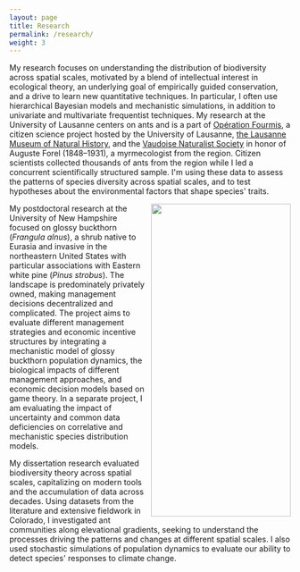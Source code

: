 ```yaml
---
layout: page
title: Research
permalink: /research/
weight: 3
---
```



My research focuses on understanding the distribution of biodiversity across spatial scales, motivated by a blend of intellectual interest in ecological theory, an underlying goal of empirically guided conservation, and a drive to learn new quantitative techniques. In particular, I often use hierarchical Bayesian models and mechanistic simulations, in addition to univariate and multivariate frequentist techniques. My research at the University of Lausanne centers on ants and is a part of [Opération Fourmis](https://wp.unil.ch/fourmisvaud), a citizen science project hosted by the University of Lausanne, [the Lausanne Museum of Natural History](http://www.zoologie.vd.ch/actuellement/), and the [Vaudoise Naturalist Society](https://wp.unil.ch/svsn/) in honor of Auguste Forel (1848–1931), a myrmecologist from the region. Citizen scientists collected thousands of ants from the region while I led a concurrent scientifically structured sample. I'm using these data to assess the patterns of species diversity across spatial scales, and to test hypotheses about the environmental factors that shape species' traits.  

[<img width="250" height="560" style="float:right; margin-left: 10px" src="{{ site.url }}/assets/CO_antMod.png">](https://onlinelibrary.wiley.com/doi/full/10.1111/ecog.04115)
My postdoctoral research at the University of New Hampshire focused on glossy buckthorn (*Frangula alnus*), a shrub native to Eurasia and invasive in the northeastern United States with particular associations with Eastern white pine (*Pinus strobus*). The landscape is predominately privately owned, making management decisions decentralized and complicated. The project aims to evaluate different management strategies and economic incentive structures by integrating a mechanistic model of glossy buckthorn population dynamics, the biological impacts of different management approaches, and economic decision models based on game theory. In a separate project, I am evaluating the impact of uncertainty and common data deficiencies on correlative and mechanistic species distribution models.  

My dissertation research evaluated biodiversity theory across spatial scales, capitalizing on modern tools and the accumulation of data across decades. Using datasets from the literature and extensive fieldwork in Colorado, I investigated ant communities along elevational gradients, seeking to understand the processes driving the patterns and changes at different spatial scales. I also used stochastic simulations of population dynamics to evaluate our ability to detect species' responses to climate change.

